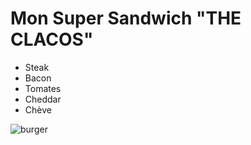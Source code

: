 # Mon Super Sandwich "THE CLACOS"

- Steak
- Bacon
- Tomates
- Cheddar
- Chève


![burger](./image.burger.avif)